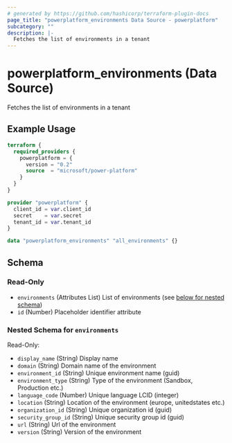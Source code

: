 ```yaml
---
# generated by https://github.com/hashicorp/terraform-plugin-docs
page_title: "powerplatform_environments Data Source - powerplatform"
subcategory: ""
description: |-
  Fetches the list of environments in a tenant
---
```


# powerplatform_environments (Data Source)

Fetches the list of environments in a tenant

## Example Usage

```terraform
terraform {
  required_providers {
    powerplatform = {
      version = "0.2"
      source  = "microsoft/power-platform"
    }
  }
}

provider "powerplatform" {
  client_id = var.client_id
  secret    = var.secret
  tenant_id = var.tenant_id
}

data "powerplatform_environments" "all_environments" {}
```

<!-- schema generated by tfplugindocs -->
## Schema

### Read-Only

- `environments` (Attributes List) List of environments (see [below for nested schema](#nestedatt--environments))
- `id` (Number) Placeholder identifier attribute

<a id="nestedatt--environments"></a>

### Nested Schema for `environments`

Read-Only:

- `display_name` (String) Display name
- `domain` (String) Domain name of the environment
- `environment_id` (String) Unique environment name (guid)
- `environment_type` (String) Type of the environment (Sandbox, Production etc.)
- `language_code` (Number) Unique language LCID (integer)
- `location` (String) Location of the environment (europe, unitedstates etc.)
- `organization_id` (String) Unique organization id (guid)
- `security_group_id` (String) Unique security group id (guid)
- `url` (String) Url of the environment
- `version` (String) Version of the environment
